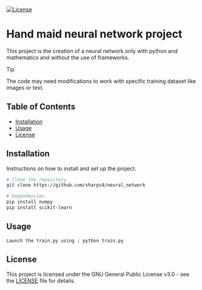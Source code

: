 [![License](https://img.shields.io/github/license/sharps4/neural_network)](https://github.com/sharps4/neural_network/LICENSE)

# Hand maid neural network project

This project is the creation of a neural network only with python and mathematics and without the use of frameworks.

> [!TIP]
> The code may need modifications to work with specific training dataset like images or text.


## Table of Contents

- [Installation](#installation)
- [Usage](#usage)
- [License](#license)

## Installation

Instructions on how to install and set up the project.
```bash
# Clone the repository
git clone https://github.com/sharps4/neural_network

# Dependencies
pip install numpy
pip install scikit-learn
```

## Usage
```
Launch the train.py using : python train.py
```
## License

This project is licensed under the GNU General Public License v3.0 - see the [LICENSE](LICENSE) file for details.
